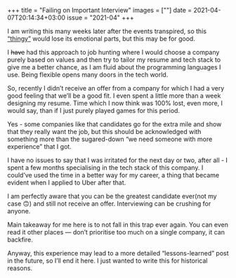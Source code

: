 +++
title       = "Failing on Important Interview"
images      = [""]
date        = 2021-04-07T20:14:34+03:00
issue       = "2021-04"
+++

I am writing this many weeks later after the events transpired, so this [“thingy”](/things) would lose its emotional parts, but this may be for good.

I ~~have~~ had this approach to job hunting where I would choose a company purely based on values and then try to tailor my resume and tech stack to give me a better chance, as I am fluid about the programming languages I use. Being flexible opens many doors in the tech world.

So, recently I didn’t receive an offer from a company for which I had a very good feeling that we’ll be a good fit. I even spent a little more than a week designing my resume. Time which I now think was 100% lost, even more, I would say, than if I just purely played games for this period.

Yes - some companies like that candidates go for the extra mile and show that they really want the job, but this should be acknowledged with something more than the sugared-down “we need someone with more experience” that I got.

I have no issues to say that I was irritated for the next day or two, after all - I spent a few months specialising in the tech stack of this company. I could’ve used the time in a better way for my career, a thing that became evident when I applied to Uber after that.

I am perfectly aware that you can be the greatest candidate ever(not my case 🙃) and still not receive an offer. Interviewing can be crushing for anyone.

Main takeaway for me here is to not fall in this trap ever again. You can even read it other places — don’t prioritise too much on a single company, it can backfire.

Anyway, this experience may lead to a more detailed “lessons-learned” post in the future, so I’ll end it here. I just wanted to write this for historical reasons.
